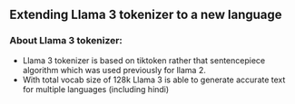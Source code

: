 ## Extending Llama 3 tokenizer to a new language

### About Llama 3 tokenizer:
- Llama 3 tokenizer is based on tiktoken rather that sentencepiece algorithm which was used previously for llama 2.
- With total vocab size of 128k Llama 3 is able to generate accurate text for multiple languages (including hindi)
